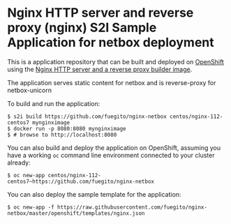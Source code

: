 # Nginx HTTP server and reverse proxy (nginx) S2I Sample Application for netbox deployment

This is a application repository that can be built and deployed
on [OpenShift](https://www.openshift.com) using the [Nginx HTTP server and a reverse proxy builder image](https://github.com/sclorg/nginx-container).

The application serves static content for netbox and is reverse-proxy for netbox-unicorn

To build and run the application:

```
$ s2i build https://github.com/fuegito/nginx-netbox centos/nginx-112-centos7 mynginximage
$ docker run -p 8080:8080 mynginximage
$ # browse to http://localhost:8080
```

You can also build and deploy the application on OpenShift, assuming you have a
working `oc` command line environment connected to your cluster already:

`$ oc new-app centos/nginx-112-centos7~https://github.com/fuegito/nginx-netbox`

You can also deploy the sample template for the application:

`$ oc new-app -f https://raw.githubusercontent.com/fuegito/nginx-netbox/master/openshift/templates/nginx.json`
